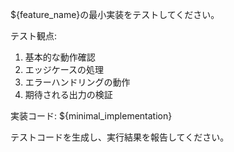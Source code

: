 ${feature_name}の最小実装をテストしてください。

テスト観点:
1. 基本的な動作確認
2. エッジケースの処理
3. エラーハンドリングの動作
4. 期待される出力の検証

実装コード:
${minimal_implementation}

テストコードを生成し、実行結果を報告してください。